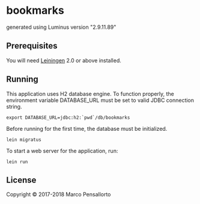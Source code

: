 # bookmarks

generated using Luminus version "2.9.11.89"

## Prerequisites

You will need [Leiningen][1] 2.0 or above installed.

[1]: https://github.com/technomancy/leiningen

## Running

This application uses H2 database engine. To function properly,
the environment variable DATABASE_URL must be set to valid JDBC
connection string.

    export DATABASE_URL=jdbc:h2:`pwd`/db/bookmarks

Before running for the first time, the database must be initialized.

    lein migratus

To start a web server for the application, run:

    lein run 

## License

Copyright © 2017-2018 Marco Pensallorto
